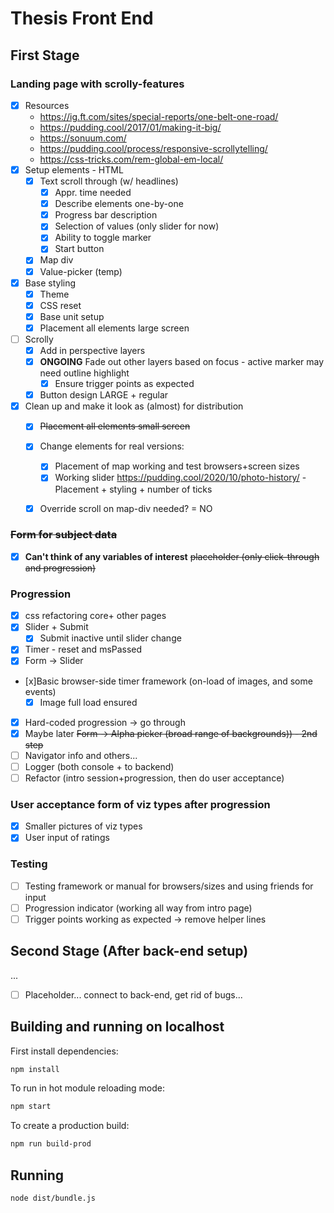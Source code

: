 # Thesis Front End

## First Stage

### Landing page with scrolly-features
- [x] Resources
    - https://ig.ft.com/sites/special-reports/one-belt-one-road/
    - https://pudding.cool/2017/01/making-it-big/
    - https://sonuum.com/
    - https://pudding.cool/process/responsive-scrollytelling/
    - https://css-tricks.com/rem-global-em-local/
- [x] Setup elements - HTML
    - [x] Text scroll through (w/ headlines)
        - [x] Appr. time needed
        - [x] Describe elements one-by-one
        - [x] Progress bar description
        - [x] Selection of values (only slider for now)
        - [x] Ability to toggle marker
        - [x] Start button
    - [x] Map div
    - [x] Value-picker (temp)
- [x] Base styling
    - [x] Theme
    - [x] CSS reset
    - [x] Base unit setup
    - [x] Placement all elements large screen
- [ ] Scrolly
    - [x] Add in perspective layers
    - [x] **ONGOING** Fade out other layers based on focus - active marker may need outline highlight
        - [x] Ensure trigger points as expected
    - [x] Button design LARGE + regular
- [x] Clean up and make it look as (almost) for distribution
    - [x] <strike>Placement all elements small screen</strike>
    - [x] Change elements for real versions:
        - [x] Placement of map working and test browsers+screen sizes
        - [x] Working slider https://pudding.cool/2020/10/photo-history/ - Placement + styling + number of ticks
    - [x] Override scroll on map-div needed? = NO


### <strike>Form for subject data</strike>
- [x] **Can't think of any variables of interest** <strike>placeholder (only click-through and progression)</strike>

### Progression 
- [x] css refactoring core+ other pages
- [x] Slider + Submit
    - [x] Submit inactive until slider change
- [x] Timer - reset and msPassed
- [x] Form -> Slider
- [x]Basic browser-side timer framework (on-load of images, and some events)
    - [x] Image full load ensured
- [x] Hard-coded progression -> go through
- [x] Maybe later <strike>Form -> Alpha picker (broad range of backgrounds)) - 2nd step</strike>
- [ ] Navigator info and others...
- [ ] Logger (both console + to backend)
- [ ] Refactor (intro session+progression, then do user acceptance)

### User acceptance form of viz types after progression
- [x] Smaller pictures of viz types
- [x] User input of ratings 

### Testing
- [ ] Testing framework or manual for browsers/sizes and using friends for input
- [ ] Progression indicator (working all way from intro page)
- [ ] Trigger points working as expected -> remove helper lines

## Second Stage (After back-end setup)
...
- [ ] Placeholder... connect to back-end, get rid of bugs...

## Building and running on localhost

First install dependencies:

```sh
npm install
```

To run in hot module reloading mode:

```sh
npm start
```

To create a production build:

```sh
npm run build-prod
```

## Running

```sh
node dist/bundle.js
```


